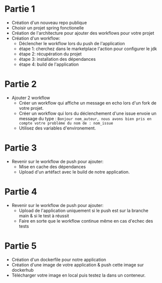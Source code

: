 # Partie 1

- Création d'un nouveau repo publique
- Choisir un projet spring fonctionelle
- Création de l'architecture pour ajouter des workflows pour votre projet
- Création d'un workflow:
    - Déclencher le workflow lors du push de l'application
    - étape 1: cherchez dans le marketplace l'action pour configurer le jdk
    - étape 2: récupération du projet
    - étape 3: installation des dépendances
    - étape 4: build de l'application

# Partie 2

- Ajouter 2 workflow
    - Créer un workflow qui affiche un message en echo lors d'un fork de votre projet.
    - Créer un workflow qui lors du déclenchement d'une issue envoie un message du type : `Bonjour nom_auteur, nous avons bien pris en compte votre problème du nom de : nom_issue`
    - Utilisez des variables d'environement.

# Partie 3

- Revenir sur le workflow de push pour ajouter:
    - Mise en cache des dépendances
    - Upload d'un artéfact avec le build de notre application.

# Partie 4

- Revenir sur le workflow de push pour ajouter:
    - Upload de l'application uniquement si le push est sur la branche main & si le test à réussit
    - Faire en sorte que le workflow continue même en cas d'echec des tests

# Partie 5

- Création d'un dockerfile pour notre application
- Création d'une image de votre application & push cette image sur dockerhub
- Télécharger votre image en local puis testez la dans un conteneur.